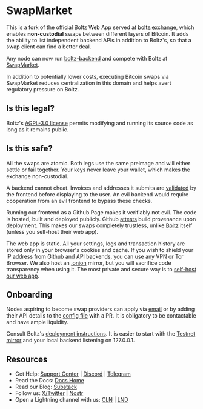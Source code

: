 # SwapMarket

This is a fork of the official Boltz Web App served at
[boltz.exchange](https://boltz.exchange/), which enables **non-custodial** swaps
between different layers of Bitcoin. It adds the ability to list independent
backend APIs in addition to Boltz's, so that a swap client can find a better
deal.

Any node can now run
[boltz-backend](https://github.com/BoltzExchange/boltz-backend) and compete with
Boltz at [SwapMarket](https://swapmarket.github.io).

In addition to potentially lower costs, executing Bitcoin swaps via SwapMarket
reduces centralization in this domain and helps avert regulatory pressure on
Boltz.

## Is this legal?

Boltz's
[AGPL-3.0 license](https://github.com/BoltzExchange/boltz-web-app/blob/main/LICENSE)
permits modifying and running its source code as long as it remains public.

## Is this safe?

All the swaps are atomic. Both legs use the same preimage and will either settle
or fail together. Your keys never leave your wallet, which makes the exchange
non-custodial.

A backend cannot cheat. Invoices and addresses it submits are
[validated](https://github.com/SwapMarket/swapmarket.github.io/blob/dbc5ab9684c26cafa4a35ac49f9f2c8475ce5fb3/src/components/AddressInput.tsx#L28)
by the frontend before displaying to the user. An evil backend would require
cooperation from an evil frontend to bypass these checks.

Running our frontend as a Github Page makes it verifiably not evil. The code is
hosted, built and deployed publicly. Github
[attests](https://github.com/SwapMarket/swapmarket.github.io/attestations) build
provenance upon deployment. This makes our swaps completely trustless, unlike
[Boltz](https://boltz.exchange) itself (unless you self-host their web app).

The web app is static. All your settings, logs and transaction history are
stored only in your browser's cookies and cache. If you wish to shield your IP
address from Github and API backends, you can use any VPN or Tor Browser. We also 
host an [.onion](http://swapmartgsq3pcikacvxc4divxywtqnlin6mmuu2rt42sgyzxky3ssqd.onion)
mirror, but you will sacrifice code transparency when using it. The most
private and secure way is to
[self-host our web app](https://github.com/SwapMarket/swapmarket.github.io/blob/main/docs/index.md).

## Onboarding

Nodes aspiring to become swap providers can apply via
[email](mailto:swapmarket.wizard996@passinbox.com) or by adding their API
details to the
[config file](https://github.com/SwapMarket/swapmarket.github.io/blob/main/src/configs/mainnet.ts)
with a PR. It is obligatory to be contactable and have ample liquidity.

Consult Boltz's
[deployment instructions](https://github.com/BoltzExchange/boltz-backend/blob/master/docs/backend-development.md).
It is easier to start with the
[Testnet mirror](https://swapmarket.github.io/testnet) and your local backend
listening on 127.0.0.1.

## Resources

- Get Help: [Support Center](https://support.boltz.exchange/hc/center/) |
  [Discord](https://discord.gg/QBvZGcW) | [Telegram](https://t.me/boltzhq)
- Read the Docs: [Docs Home](https://docs.boltz.exchange/)
- Read our Blog: [Substack](https://blog.boltz.exchange/)
- Follow us: [X/Twitter](https://twitter.com/Boltzhq) |
  [Nostr](https://primal.net/p/nprofile1qqsqcdcltmv4qanpx3p7svcufdsg9rkk00x7l2sknra4e6whkv59l7clgcdzj)
- Open a Lightning channel with us:
  [CLN](https://amboss.space/node/02d96eadea3d780104449aca5c93461ce67c1564e2e1d73225fa67dd3b997a6018)
  |
  [LND](https://amboss.space/node/026165850492521f4ac8abd9bd8088123446d126f648ca35e60f88177dc149ceb2)&#x20;
